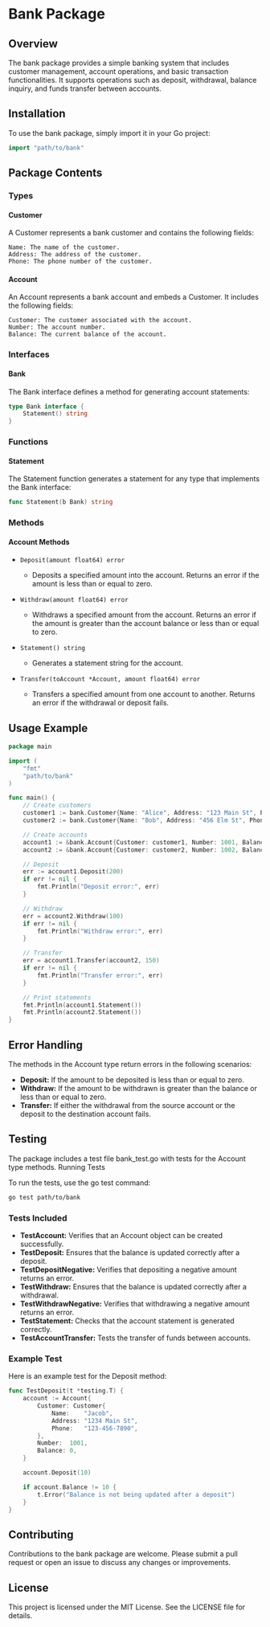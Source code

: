 # Bank Package
## Overview

The bank package provides a simple banking system that includes customer management, account operations, and basic transaction functionalities. It supports operations such as deposit, withdrawal, balance inquiry, and funds transfer between accounts.

## Installation

To use the bank package, simply import it in your Go project:

``` go
import "path/to/bank"
```

## Package Contents

### Types

#### Customer

A Customer represents a bank customer and contains the following fields:

    Name: The name of the customer.
    Address: The address of the customer.
    Phone: The phone number of the customer.

#### Account

An Account represents a bank account and embeds a Customer. It includes the following fields:

    Customer: The customer associated with the account.
    Number: The account number.
    Balance: The current balance of the account.

### Interfaces

#### Bank

The Bank interface defines a method for generating account statements:

```go
type Bank interface {
    Statement() string
}
```

### Functions

#### Statement

The Statement function generates a statement for any type that implements the Bank interface:

```go
func Statement(b Bank) string
```

### Methods

#### Account Methods

- `Deposit(amount float64) error`
    - Deposits a specified amount into the account. Returns an error if the amount is less than or equal to zero.

- `Withdraw(amount float64) error`
    - Withdraws a specified amount from the account. Returns an error if the amount is greater than the account balance or less than or equal to zero.

- `Statement() string`
    - Generates a statement string for the account.

- `Transfer(toAccount *Account, amount float64) error`
    - Transfers a specified amount from one account to another. Returns an error if the withdrawal or deposit fails.

## Usage Example

``` go
package main

import (
    "fmt"
    "path/to/bank"
)

func main() {
    // Create customers
    customer1 := bank.Customer{Name: "Alice", Address: "123 Main St", Phone: "123-456-7890"}
    customer2 := bank.Customer{Name: "Bob", Address: "456 Elm St", Phone: "987-654-3210"}

    // Create accounts
    account1 := &bank.Account{Customer: customer1, Number: 1001, Balance: 500.0}
    account2 := &bank.Account{Customer: customer2, Number: 1002, Balance: 300.0}

    // Deposit
    err := account1.Deposit(200)
    if err != nil {
        fmt.Println("Deposit error:", err)
    }

    // Withdraw
    err = account2.Withdraw(100)
    if err != nil {
        fmt.Println("Withdraw error:", err)
    }

    // Transfer
    err = account1.Transfer(account2, 150)
    if err != nil {
        fmt.Println("Transfer error:", err)
    }

    // Print statements
    fmt.Println(account1.Statement())
    fmt.Println(account2.Statement())
}
```

## Error Handling

The methods in the Account type return errors in the following scenarios:

- **Deposit:** If the amount to be deposited is less than or equal to zero.
- **Withdraw:** If the amount to be withdrawn is greater than the balance or less than or equal to zero.
- **Transfer:** If either the withdrawal from the source account or the deposit to the destination account fails.

## Testing

The package includes a test file bank_test.go with tests for the Account type methods.
Running Tests

To run the tests, use the go test command:
``` sh
go test path/to/bank
```

### Tests Included

- **TestAccount:** Verifies that an Account object can be created successfully.
- **TestDeposit:** Ensures that the balance is updated correctly after a deposit.
- **TestDepositNegative:** Verifies that depositing a negative amount returns an error.
- **TestWithdraw:** Ensures that the balance is updated correctly after a withdrawal.
- **TestWithdrawNegative:** Verifies that withdrawing a negative amount returns an error.
- **TestStatement:** Checks that the account statement is generated correctly.
- **TestAccountTransfer:** Tests the transfer of funds between accounts.

### Example Test

Here is an example test for the Deposit method:

``` go
func TestDeposit(t *testing.T) {
    account := Account{
        Customer: Customer{
            Name:    "Jacob",
            Address: "1234 Main St",
            Phone:   "123-456-7890",
        },
        Number:  1001,
        Balance: 0,
    }

    account.Deposit(10)

    if account.Balance != 10 {
        t.Error("Balance is not being updated after a deposit")
    }
}
```

## Contributing

Contributions to the bank package are welcome. Please submit a pull request or open an issue to discuss any changes or improvements.

## License

This project is licensed under the MIT License. See the LICENSE file for details.